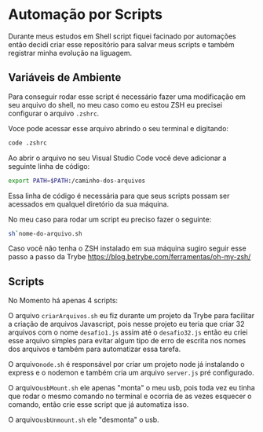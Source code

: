 
# Automação por Scripts

Durante meus estudos em Shell script fiquei facinado por automações então decidi criar esse repositório para salvar meus scripts e também registrar minha evolução na liguagem.


## Variáveis de Ambiente

Para conseguir rodar esse script é necessário fazer uma modificação em seu arquivo do shell, no meu caso como eu estou ZSH eu precisei configurar o arquivo `.zshrc`.

Voce pode acessar esse arquivo abrindo o seu terminal e digitando:
```bash
code .zshrc
```
Ao abrir o arquivo no seu Visual Studio Code 
você deve adicionar a seguinte linha de código:
```bash
export PATH=$PATH:/caminho-dos-arquivos
```
Essa linha de código é necessária para que seus scripts possam ser acessados em qualquel diretório da sua máquina.

No meu caso para rodar um script eu preciso fazer o seguinte: 
```bash
sh`nome-do-arquivo.sh
```

Caso você não tenha o ZSH instalado em sua máquina sugiro seguir esse passo a passo da Trybe
https://blog.betrybe.com/ferramentas/oh-my-zsh/
## Scripts

No Momento há apenas 4 scripts: 


O arquivo `criarArquivos.sh` eu fiz durante um projeto da Trybe para facilitar a criação de arquivos Javascript, pois nesse projeto eu teria que criar 32 arquivos com o nome `desafio1.js` assim até o `desafio32.js` então eu criei esse arquivo simples para evitar algum tipo de erro de escrita nos nomes dos arquivos e também para automatizar essa tarefa.


O arquivo`node.sh` é responsável por criar um projeto node já instalando o express e o nodemon e também cria um arquivo `server.js` pré configurado.

O arquivo`usbMount.sh` ele apenas "monta" o meu usb, pois toda vez eu tinha que rodar o mesmo comando no terminal e ocorria de as vezes esquecer o comando, então crie esse script que já automatiza isso.

O arquivo`usbUnmount.sh` ele "desmonta" o usb.

